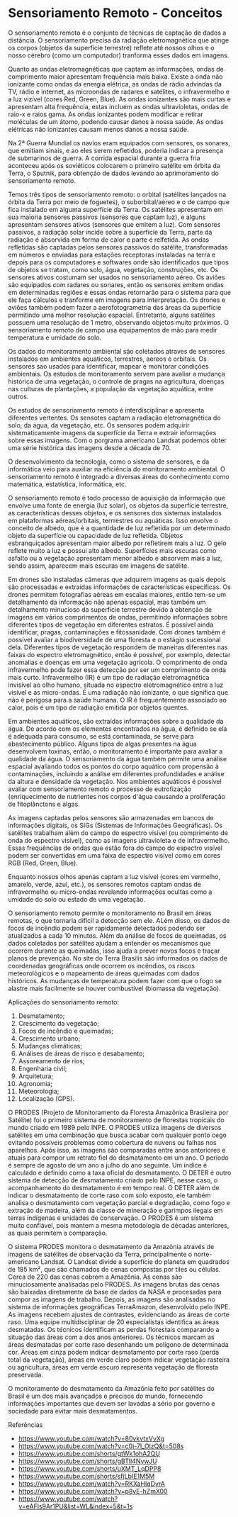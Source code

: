 # Sensoriamento Remoto - Conceitos

O sensoriamento remoto é o conjunto de técnicas de captação de dados a distância. O sensoriamento precisa da radiação eletromagnética que atinge os corpos (objetos da superfície terrestre) reflete até nossos olhos e o nosso cérebro (como um computador) tranforma esses dados em imagens.

Quanto as ondas eletromagnéticas que captam as informações, ondas de comprimento maior apresentam frequência mais baixa. Existe a onda não ionizante como ondas da energia elétrica, as ondas de rádio advindas da TV, rádio e internet, as microondas de radares e satélites, o infravermelho e a luz vizível (cores Red, Green, Blue). As ondas ionizantes são mais curtas e apresentam alta frequência, estas incluem as ondas ultravioletas, ondas de raio-x e raios gama. As ondas ionizantes podem modificar e retirar moléculas de um átomo, podendo causar danos à nossa saúde. As ondas elétricas não ionizantes causam menos danos a nossa saúde.

Na 2ª Guerra Mundial os navios eram equipados com sensores, os sonares, que emitiam sinais, e ao eles serem refletidos, poderia indicar a presença de submarinos de guerra. A corrida espacial durante a guerra fria aconteceu após os soviéticos colocarem o primeiro satélite em órbita da Terra, o Sputnik, para obtenção de dados levando ao aprimoramento do sensoriamento remoto.

Temos três tipos de sensoriamento remoto: o orbital (satélites lançados na órbita da Terra por meio de foguetes), o suborbital/aéreo e o de campo que fica instalado em alguma superfície da Terra. Os satélites apresentam em sua maioria sensores passivos (sensores que captam luz), e alguns apresentam sensores ativos (sensores que emitem a luz). Com sensores passivos, a radiação solar incide sobre a superfície da Terra, parte da radiação é absorvida em forma de calor e parte é relfetida. As ondas refletidas são captadas pelos sensores passivos do satélite, transformadas em números e enviadas para estações receptoras instaladas na terra e depois para os computadores e softwares onde são identificados que tipos de objetos se tratam, como solo, água, vegetação, construções, etc. Os sensores ativos costumam ser usados no sensoriamento aéreo. Os aviões são equipados com radares ou sonares, então os sensores emitem ondas em determinadas regiões e essas ondas retornarão para o sistema para que ele faça cálculos e tranforme em imagens para interpretação. Os drones e aviões também podem fazer a aerofotogrametria das áreas da superfície permitindo uma melhor resolução espacial. Entretanto, alguns satélites possuem uma resolução de 1 metro, observando objetos muito próximos. O sensoriamento remoto de campo usa equipamentos de mão para medir temperatura e umidade do solo.

Os dados do monitoramento ambiental são coletados atraves de sensores instalados em ambientes aquaticos, terrestres, aereos e orbitais. Os sensores sao usados para identificar, mapear e monitorar condições ambientais. Os estudos de monitoramento servem para avaliar a mudança histórica de uma vegetação, o controle de pragas na agricultura, doenças nas culturas de plantações, a população da vegetação aquática, entre outros.

Os estudos de sensoriamento remoto é interdisciplinar e apresenta diferentes vertentes. Os sensotes captam a radiação eletromagnética do solo, da água, da vegetação, etc. Os sensores podem adquirir sistematicamente imagens da superfície da Terra e extrair informações sobre essas imagens. Com o porgrama americano Landsat podemos obter uma série histórica das imagens desde a década de 70. 

O desenvolvimento da tecnologia, como o sistema de sensores, e da informática veio para auxiliar na eficiência do monitoramento ambiental. O sensoriamento remoto é integrado a diversas áreas do conhecimento como matemática, estatística, informática, etc.

O sensoriamento remoto é todo processo de aquisição da informação que envolve uma fonte de energia (luz solar), os objetos da superfície terrestre, as características desses objetos, e os sensores dos sistemas instalados em plataformas aéreas/orbitais, terrrestres ou aquáticas. Isso envolve o conceito de albedo, que é a quantidade de luz refletida por um determinado objeto da superfície ou capacidade de luz refletida. Objetos esbranquiçados apresentam maior albedo por refletirem mais a luz. O gelo reflete muito a luz e possui alto albedo. Superfícies mais escuras como asfalto ou a vegetação apresentam menor albedo e absorvem mais a luz, sendo assim, aparecem mais escuras em imagens de satélite.

Em drones são instaladas câmeras que adquirem imagens as quais depois são processadas e extraídas informações de características específicas. Os drones permitem fotografias aéreas em escalas maiores, então tem-se um detalhamento da informação não apenas espacial, mas também um detalhamento minucioso da superfície terrestre devido à obtenção de imagens em vários comprimentos de ondas, permitindo informações sobre diferentes tipos de vegetação em diferentes estratos. É possível ainda identificar, pragas, contaminações e fitossanidade. Com drones também é possível avaliar a biodiversidade de uma floresta e o estágio sucessional dela. Diferentes tipos de vegetação respondem de maneiras diferentes nas faixas do espectro eletromagnético, então é possível, por exemplo, detectar anomalias e doenças em uma vegetação agrícola. O comprimento de onda infravermelho pode fazer essa detecção por ser um comprimento de onda mais curto. Infravermelho (IR) é um tipo de radiação eletromagnética invisível ao olho humano, situada no espectro eletromagnético entre a luz visível e as micro-ondas. É uma radiação não ionizante, o que significa que não é perigosa para a saúde humana. O IR é frequentemente associado ao calor, pois é um tipo de radiação emitida por objetos quentes. 

Em ambientes aquáticos, são extraídas informações sobre a qualidade da água. De acordo com os elementes encontrados na água, é definido se ela é adequada para consumo, se está contaminada, se serve para abastecimento público. Alguns tipos de algas presentes na água desenvolvem toxinas, então, o monitoramento é importante para avaliar a qualidade da água. O sensoriamento da água também permite uma análise espacial avaliando todos os pontos do corpo aquático com propensão à contaminações, incluindo a análise em diferentes profundidades e análise da altura e densidade da vegetação. Nos ambientes aquáticos é possível avaliar com sensoriamento remoto o processo de eutrofização (enriquecimento de nutrientes nos corpos d'água causando a proliferação de fitoplânctons e algas.

As imagens captadas pelos sensores são armazenadas em bancos de informações digitais, os SIGs (Sistemas de Informações Geográficas). Os satélites trabalham além do campo do espectro visível (ou comprimento de onda do espectro visível), como as imagens ultravioleta e de infravermelho. Essas frequências de ondas que estão fora do campo do espectro visível podem ser convertidas em uma faixa de espectro visível como em cores RGB (Red, Green, Blue).

Enquanto nossos olhos apenas captam a luz visível (cores em vermelho, amarelo, verde, azul, etc.), os sensores remotos captam ondas de infravermelho ou micro-ondas revelando informações ocultas como a umidade do solo ou estado de uma vegetação.

O sensoriamento remoto permite o monitoramento no Brasil em áreas remotas, o que tornaria difícil a detecção sem ele. ALém disso, os dados de focos de incêndio podem ser rapidamente detectados podendo ser atualizados a cada 10 minutos. Além da análise de focos de queimadas, os dados coletados por satélites ajudam a entender os mecanismos que ocorrem durante as queimadas, isso ajuda a prever novos focos e traçar planos de prevenção. No site do Terra Brasilis são informados os dados de coordenadas geográficas onde ocorrem os incêndios, os riscos meteorológicos e o mapeamento de áreas queimadas com dados históricos. As mudanças de temperatura podem fazer com que o fogo se alastre mais facilmente se houver combustível (biomassa da vegetação).

Aplicações do sensoriamento remoto:

1. Desmatamento;
2. Crescimento da vegetação;
3. Focos de incêndio e queimadas;
4. Crescimento urbano;
5. Mudanças climáticas;
6. Análises de áreas de risco e desabamento;
7. Assoreamento de rios;
8. Engenharia civil;
9. Arquitetura;
10. Agronomia;
11. Meteorologia;
12. Localização (GPS).

O PRODES (Projeto de Monitoramento da Floresta Amazônica Brasileira por Satélite) foi o primeiro sistema de monitoramento de florestas tropicais do mundo criado em 1989 pelo INPE. O PRODES utiliza imagens de diversos satélites em uma combinação que busca acabar com qualquer ponto cego evitando possíveis problemas como cobertura de nuvens ou falhas nos aparelhos. Após isso, as imagens são comparadas entre anos anteriores e atuais para compor um retrato fiel do desmatamento em um ano. O período é sempre de agosto de um ano a julho do ano seguinte. Um índice é calculado e definido como a taxa oficial do desmatamento. O DETER é outro sistema de detecção de desmatamento criado pelo INPE, nesse caso, o acompanhamento do desmatamento é em tempo real. O DETER além de indicar o desmatamento de corte raso com solo exposto, ele também analisa o desmatamento com vegetação parcial e degradação, como fogo e extração de madeira, além da classe de mineração e garimpos ilegais em terras indígenas e unidades de conservação. O PRODES é um sistema muito confiável, pois mantem a mesma metodologia de décadas anteriores, as quais permitem a comparação.

O sistema PRODES monitora o desmatamento da Amazônia através de imagens de satélites de observação da Terra, principalmente o norte-americano Landsat. O Landsat divide a superfície do planeta em quadrados de 185 km², que são chamados de cenas compostas por tiles ou células. Cerca de 220 das cenas cobrem a Amazônia. As cenas são minuciosamente analisadas pelo PRODES. As imagens brutas das cenas são baixadas diretamente da base de dados da NASA e procesadas para compor as imagens de trabalho. Depois, as imagens são analisadas no sistema de informações geográficas TerraAmazon, desenvolvido pelo INPE. As imagens recebem ajustes de contrastes, evidenciando as áreas de corte raso. Uma equipe multidisciplinar de 20 especialistas identifica as áreas desmatadas. Os técnicos identificam as perdas florestais comparando a situação das áreas com a dos anos anteriores. Os técnicos marcam as áreas desmatadas por corte raso desenhando um polígono de determinada cor. Áreas em cinza podem indicar desmatamento por corte raso (perda total da vegetação), áreas em verde claro podem indicar vegetação rasteira ou agricultura, áreas em verde escuro representa vegetação de floresta preservada.

O monitoramento do desmatamento da Amazônia feito por satélites do Brasil é um dos mais avançados e precisos do mundo, fornecendo informações importantes que devem ser lavadas a sério por governo e sociedade para evitar mais desmatamentos.

Referências

- https://www.youtube.com/watch?v=80vkvtxVvXg
- https://www.youtube.com/watch?v=c0j-7I_OlzQ&t=508s
- https://www.youtube.com/shorts/gtWk1ohA2QU
- https://www.youtube.com/shorts/gBTll4NywJU
- https://www.youtube.com/shorts/uXMT_LqDPP8
- https://www.youtube.com/shorts/sfjLbIE1M5M
- https://www.youtube.com/watch?v=RKXaHIqDyrA
- https://www.youtube.com/watch?v=p8vE-hZmX00
- https://www.youtube.com/watch?v=eAFls9Ar1PU&list=WL&index=5&t=1s
